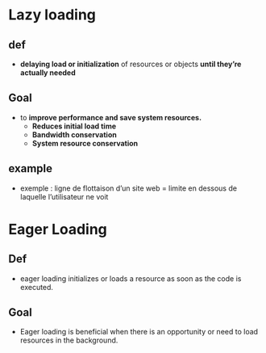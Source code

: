   

  

# Lazy loading

## def

- **delaying load or initialization** of resources or objects **until they’re actually needed**

## Goal

- to **improve performance and save system resources.**
    - **Reduces initial load time**
    - **Bandwidth conservation**
    - **System resource conservation**

## example

- exemple : ligne de flottaison d’un site web = limite en dessous de laquelle l’utilisateur ne voit

  

# Eager Loading

## Def

- eager loading initializes or loads a resource as soon as the code is executed.

## Goal

- Eager loading is beneficial when there is an opportunity or need to load resources in the background.